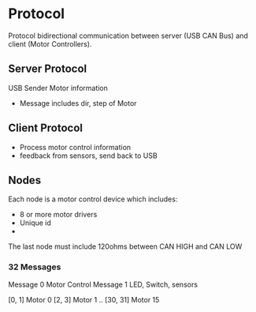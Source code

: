 
# Protocol

Protocol bidirectional communication between server (USB CAN Bus) and client (Motor Controllers).


## Server Protocol

 USB Sender
 Motor information

 - Message includes dir, step of Motor

## Client Protocol

- Process motor control information
- feedback from sensors, send back to USB


## Nodes

Each node is a motor control device which includes:

  - 8 or more motor drivers
  - Unique id
  -

The last node must include 120ohms between CAN HIGH and CAN LOW



### 32 Messages

Message 0 Motor Control
Message 1 LED, Switch, sensors

[0, 1] Motor 0
[2, 3] Motor 1
..
[30, 31] Motor 15
